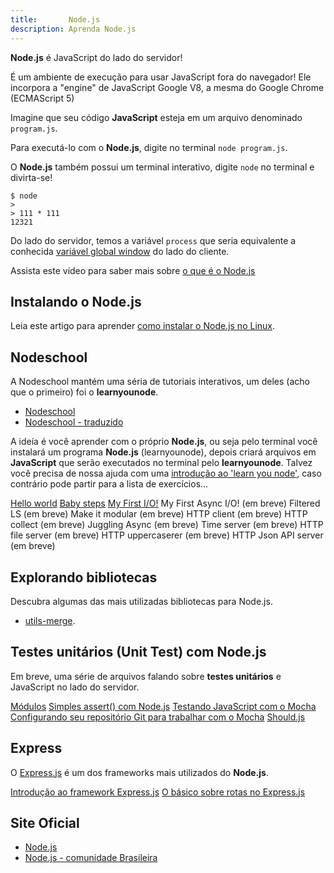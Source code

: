 ```yaml
---
title:       Node.js
description: Aprenda Node.js
---
```



__Node.js__ é JavaScript do lado do servidor!

É um ambiente de execução para usar JavaScript fora do navegador!
Ele incorpora a "engine" de JavaScript Google V8, a mesma do Google Chrome (ECMAScript 5)

Imagine que seu código __JavaScript__ esteja em um arquivo denominado `program.js`.

Para executá-lo com o __Node.js__, digite no terminal `node program.js`.

O __Node.js__ também possui um terminal interativo, digite `node` no terminal e divirta-se!

    $ node
    >
    > 111 * 111
    12321

Do lado do servidor, temos a variável `process` que seria equivalente a conhecida 
[variável global window](/javascript/refs/objeto-global/) do lado do cliente.

Assista este vídeo para saber mais sobre [o que é o Node.js](https://www.youtube.com/watch?v=B0hc7hmpCD4 "link-externo")



Instalando o Node.js
---

Leia este artigo para aprender [como instalar o Node.js no Linux](/linux/cookbook/nodejs/).



Nodeschool
---

A Nodeschool mantém uma séria de tutoriais interativos, um deles (acho que o primeiro) foi o __learnyounode__.

- [Nodeschool](http://nodeschool.io/ "link-externo")
- [Nodeschool - traduzido](https://github.com/lucasfcosta/learnyounode-pt-br "link-externo")

A ideía é você aprender com o próprio __Node.js__, ou seja pelo terminal você instalará um programa __Node.js__ (learnyounode),
depois criará arquivos em __JavaScript__ que serão executados no terminal pelo __learnyounode__. Talvez você precisa de
nossa ajuda com uma [introdução ao 'learn you node'](ns-learyounode/), caso contrário pode partir para a lista de 
exercícios...

<div class="list-group">
    <a href="/javascript/node.js/nodejs-01-hello-world/" class="list-group-item">Hello world</a>
    <a href="/javascript/node.js/nodejs-02-baby-steps/" class="list-group-item">Baby steps</a>
    <a href="/javascript/node.js/nodejs-03-my-first-io/"  class="list-group-item">My First I/O!</a>
    <a class="list-group-item">My First Async I/O! (em breve)</a>
    <a class="list-group-item">Filtered LS (em breve)</a>
    <a class="list-group-item">Make it modular (em breve)</a>
    <a class="list-group-item">HTTP client (em breve)</a>
    <a class="list-group-item">HTTP collect (em breve)</a>
    <a class="list-group-item">Juggling Async (em breve)</a>
    <a class="list-group-item">Time server (em breve)</a>
    <a class="list-group-item">HTTP file server (em breve)</a>
    <a class="list-group-item">HTTP uppercaserer (em breve)</a>
    <a class="list-group-item">HTTP Json API server (em breve)</a>
</div> 


Explorando bibliotecas
---

Descubra algumas das mais utilizadas bibliotecas para Node.js.

- [utils-merge](programando-com-node-utils-merge/).



Testes unitários (Unit Test) com Node.js
---

Em breve, uma série de arquivos falando sobre __testes unitários__ e JavaScript no lado do servidor.

<div class="list-group">
    <a href="/javascript/node.js/modulos/" class="list-group-item">Módulos</a>
    <a href="/javascript/node.js/simples-assert-com-nodejs/" class="list-group-item">Simples assert() com Node.js</a>
    <a href="/javascript/node.js/mocha-teste-seu-javascript/" class="list-group-item">Testando JavaScript com o Mocha</a>
    <a href="/javascript/node.js/mocha-configurando-repositorio/" class="list-group-item">Configurando seu repositório Git para trabalhar com o Mocha</a>
    <a href="/javascript/node.js/shouldjs/" class="list-group-item">Should.js   </a>
</div>



Express
---

O [Express.js](http://expressjs.com/ "link-externo") é um dos frameworks mais utilizados do __Node.js__.

<div class="list-group">
    <a href="/javascript/node.js/expressjs-introducao/" class="list-group-item">Introdução ao framework Express.js</a>
    <a href="/javascript/node.js/expressjs-rotas-routing/" class="list-group-item">O básico sobre rotas no Express.js</a>
</div>




Site Oficial
---

- [Node.js](http://nodejs.org/ "link-externo")
- [Node.js - comunidade Brasileira](http://nodebr.com/ "link-externo")